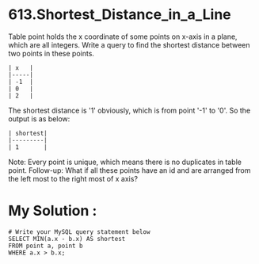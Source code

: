 # 613.Shortest_Distance_in_a_Line
Table point holds the x coordinate of some points on x-axis in a plane, which are all integers.
Write a query to find the shortest distance between two points in these points.


```
| x   |
|-----|
| -1  |
| 0   |
| 2   |

```
The shortest distance is '1' obviously, which is from point '-1' to '0'. So the output is as below:
```
| shortest|
|---------|
| 1       |

```
Note: Every point is unique, which means there is no duplicates in table point.
Follow-up: What if all these points have an id and are arranged from the left most to the right most of x axis?

# My Solution :
```
# Write your MySQL query statement below
SELECT MIN(a.x - b.x) AS shortest
FROM point a, point b
WHERE a.x > b.x;
```
